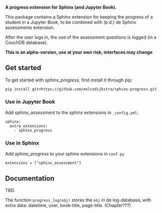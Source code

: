 **A progress extension for Sphinx (and Jupyter Book).**

This package contains a Sphinx extension for keeping the progress of a student in a Jupyter Book,
to be combined with (e.d.) de Sphinx assessments extension.

After the user logs in, the use of the assessment questions is logged (in a CouchDB database).

**This is an alpha-version, use at your own risk; interfaces may change**

## Get started

To get started with *sphinx_progress*, first install it through pip:

```
pip install git+https://github.com/eelcodijkstra/sphinx-progress.git
```

### Use in Jupyter Book

Add *sphinx_assessment* to the sphinx extensions in `_config.yml`:

```
sphinx:
  extra_extensions:
    - sphinx_progress
```

### Use in Sphinx

Add *sphinx_progress* to your sphinx extensions in `conf.py`

```
extensions = ["sphinx_assessment"]
```

## Documentation

TBD.

The function `progress_log(obj)` stores the `obj` in de log-database, with extra data: datetime, user, book-title, page-title. (Chapter???)